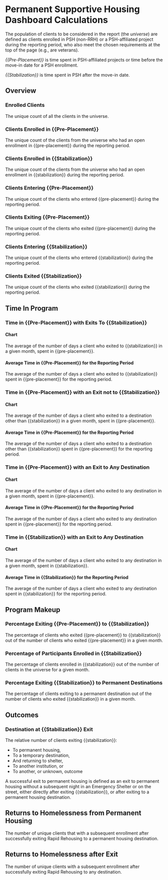 # Permanent Supportive Housing Dashboard Calculations

The population of clients to be considered in the report (the *universe*) are defined as clients enrolled in PSH (non-RRH) or a PSH-affiliated project during the reporting period, who also meet the chosen requirements at the top of the page (e.g., are veterans).

*{{Pre-Placement}}* is time spent in PSH-affiliated projects or time before the move-in date for a PSH enrollment.

*{{Stabilization}}* is time spent in PSH after the move-in date.

## Overview

### Enrolled Clients

The unique count of all the clients in the universe.

### Clients Enrolled in {{Pre-Placement}}

The unique count of the clients from the universe who had an open enrollment in {{pre-placement}} during the reporting period.

### Clients Enrolled in {{Stabilization}}

The unique count of the clients from the universe who had an open enrollment in {{stabilization}} during the reporting period.

### Clients Entering {{Pre-Placement}}

The unique count of the clients who entered {{pre-placement}} during the reporting period.

### Clients Exiting {{Pre-Placement}}

The unique count of the clients who exited {{pre-placement}} during the reporting period.

### Clients Entering {{Stabilization}}

The unique count of the clients who entered {{stabilization}} during the reporting period.

### Clients Exited {{Stabilization}}

The unique count of the clients who exited {{stabilization}} during the reporting period.

## Time In Program

### Time in {{Pre-Placement}} with Exits To {{Stabilization}}

#### Chart

The average of the number of days a client who exited to {{stabilization}} in a given month, spent in {{pre-placement}}.

#### Average Time in {{Pre-Placement}} for the Reporting Period

The average of the number of days a client who exited to {{stabilization}} spent in {{pre-placement}} for the reporting period.

### Time in {{Pre-Placement}} with an Exit not to {{Stabilization}}

#### Chart

The average of the number of days a client who exited to a destination other than {{stabilization}} in a given month, spent in {{pre-placement}}.

#### Average Time in {{Pre-Placement}} for the Reporting Period

The average of the number of days a client who exited to a destination other than {{stabilization}} spent in {{pre-placement}} for the reporting period.

### Time in {{Pre-Placement}} with an Exit to Any Destination

#### Chart

The average of the number of days a client who exited to any destination in a given month, spent in {{pre-placement}}.

#### Average Time in {{Pre-Placement}} for the Reporting Period

The average of the number of days a client who exited to any destination spent in {{pre-placement}} for the reporting period.

### Time in {{Stabilization}} with an Exit to Any Destination

#### Chart

The average of the number of days a client who exited to any destination in a given month, spent in {{stabilization}}.

#### Average Time in {{Stabilization}} for the Reporting Period

The average of the number of days a client who exited to any destination spent in {{stabilization}} for the reporting period.

## Program Makeup

### Percentage Exiting {{Pre-Placement}} to {{Stabilization}}

The percentage of clients who exited {{pre-placement}} to {{stabilization}} out of the number of clients who exited {{pre-placement}} in a given month.

### Percentage of Participants Enrolled in {{Stabilization}}

The percentage of clients enrolled in {{stabilization}} out of the number of
clients in the universe for a given month.

### Percentage Exiting {{Stabilization}} to Permanent Destinations

The percentage of clients exiting to a permanent destination out of the number
of clients who exited {{stabilization}} in a given month.

## Outcomes

### Destination at {{Stabilization}} Exit

The relative number of clients exiting {{stabilization}}:

* To permanent housing,
* To a temporary destination,
* And returning to shelter,
* To another institution, or
* To another, or unknown, outcome

A successful exit to permanent housing is defined as an exit to permanent housing without a subsequent night in an Emergency Shelter or on the street, either directly after exiting {{stabilization}}, or after exiting to a permanent housing destination.

## Returns to Homelessness from Permanent Housing

The number of unique clients that with a subsequent enrollment after successfully exiting Rapid Rehousing to a permanent housing destination.

## Returns to Homelessness after Exit

The number of unique clients with a subsequent enrollment after successfully exiting Rapid Rehousing to any destination.